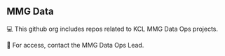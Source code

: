 ## MMG Data

:computer: This github org includes repos related to KCL MMG Data Ops projects.

:key: For access, contact the MMG Data Ops Lead.
